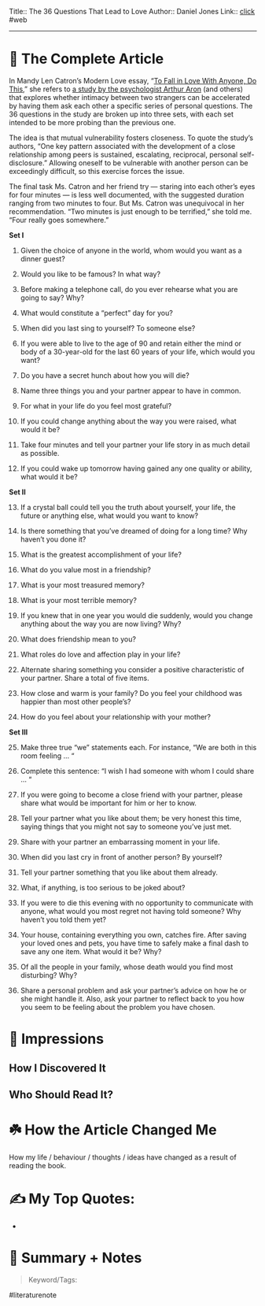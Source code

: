 Title:: The 36 Questions That Lead to Love
Author:: Daniel Jones
Link:: [click](https://www.nytimes.com/2015/01/09/style/no-37-big-wedding-or-small.html)
#web

---
# 🚀 The Complete Article
In Mandy Len Catron’s Modern Love essay, “[To Fall in Love With Anyone, Do This](http://www.nytimes.com/2015/01/11/fashion/modern-love-to-fall-in-love-with-anyone-do-this.html),” she refers to [a study by the psychologist Arthur Aron](http://psp.sagepub.com/content/23/4/363.full.pdf+html) (and others) that explores whether intimacy between two strangers can be accelerated by having them ask each other a specific series of personal questions. The 36 questions in the study are broken up into three sets, with each set intended to be more probing than the previous one.

The idea is that mutual vulnerability fosters closeness. To quote the study’s authors, “One key pattern associated with the development of a close relationship among peers is sustained, escalating, reciprocal, personal self-disclosure.” Allowing oneself to be vulnerable with another person can be exceedingly difficult, so this exercise forces the issue.

The final task Ms. Catron and her friend try — staring into each other’s eyes for four minutes — is less well documented, with the suggested duration ranging from two minutes to four. But Ms. Catron was unequivocal in her recommendation. “Two minutes is just enough to be terrified,” she told me. “Four really goes somewhere.”

**Set I**

1. Given the choice of anyone in the world, whom would you want as a dinner guest?

2. Would you like to be famous? In what way?

3. Before making a telephone call, do you ever rehearse what you are going to say? Why?

4. What would constitute a “perfect” day for you?

5. When did you last sing to yourself? To someone else?

6. If you were able to live to the age of 90 and retain either the mind or body of a 30-year-old for the last 60 years of your life, which would you want?

7. Do you have a secret hunch about how you will die?

8. Name three things you and your partner appear to have in common.

9. For what in your life do you feel most grateful?

10. If you could change anything about the way you were raised, what would it be?


11. Take four minutes and tell your partner your life story in as much detail as possible.

12. If you could wake up tomorrow having gained any one quality or ability, what would it be?

**Set II**

13. If a crystal ball could tell you the truth about yourself, your life, the future or anything else, what would you want to know?

14. Is there something that you’ve dreamed of doing for a long time? Why haven’t you done it?

15. What is the greatest accomplishment of your life?

16. What do you value most in a friendship?

17. What is your most treasured memory?

18. What is your most terrible memory?

19. If you knew that in one year you would die suddenly, would you change anything about the way you are now living? Why?

20. What does friendship mean to you?

21. What roles do love and affection play in your life?

22. Alternate sharing something you consider a positive characteristic of your partner. Share a total of five items.

23. How close and warm is your family? Do you feel your childhood was happier than most other people’s?

24. How do you feel about your relationship with your mother?

**Set III**

25. Make three true “we” statements each. For instance, “We are both in this room feeling ... “

26. Complete this sentence: “I wish I had someone with whom I could share ... “

27. If you were going to become a close friend with your partner, please share what would be important for him or her to know.

28. Tell your partner what you like about them; be very honest this time, saying things that you might not say to someone you’ve just met.

29. Share with your partner an embarrassing moment in your life.

30. When did you last cry in front of another person? By yourself?

31. Tell your partner something that you like about them already.

32. What, if anything, is too serious to be joked about?

33. If you were to die this evening with no opportunity to communicate with anyone, what would you most regret not having told someone? Why haven’t you told them yet?

34. Your house, containing everything you own, catches fire. After saving your loved ones and pets, you have time to safely make a final dash to save any one item. What would it be? Why?

35. Of all the people in your family, whose death would you find most disturbing? Why?

36. Share a personal problem and ask your partner’s advice on how he or she might handle it. Also, ask your partner to reflect back to you how you seem to be feeling about the problem you have chosen.
# 🎨 Impressions

## How I Discovered It

## Who Should Read It?

# ☘️ How the Article Changed Me

How my life / behaviour / thoughts / ideas have changed as a result of reading the book.

# ✍️ My Top Quotes:
- 


# 📒 Summary + Notes
>





> Keyword/Tags: 

#literaturenote 

